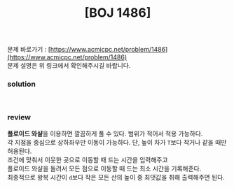 ﻿---
toc: true
title:  "[BOJ 1486]"
last_modified_at:   2020-10-07
categories : PS2020
excerpt: "등산"
image: "https://drive.google.com/uc?id=1azfvHL3UmJwRuzT6rATGrBJsL_P8jyBI"
sitemap :
  changefreq : weekly
  priority : 1.0
use_math: true
---
문제 바로가기 : [https://www.acmicpc.net/problem/1486](https://www.acmicpc.net/problem/1486)<br>
문제 설명은 위 링크에서 확인해주시길 바랍니다.<br>  

### solution
<script src="https://gist.github.com/yooniversal/6417e370afd837f40b01e371ab591900.js"></script>
<br>

### review
**플로이드 와샬**을 이용하면 깔끔하게 풀 수 있다. 범위가 적어서 적용 가능하다.<br>
각 지점을 중심으로 상하좌우만 이동이 가능하다. 단, 높이 차가 `T`보다 작거나 같을 때만 허용된다.<br>
조건에 맞춰서 이웃한 곳으로 이동할 때 드는 시간을 입력해주고<br>
플로이드 와샬을 돌려서 모든 점으로 이동할 때 드는 최소 시간을 기록해준다.<br>
최종적으로 왕복 시간이 `d`보다 작은 모든 산의 높이 중 최댓값을 취해 출력해주면 된다.

<script src="https://utteranc.es/client.js"
        repo="yooniversal/blog-comments"
        issue-term="pathname"
        theme="github-light"
        crossorigin="anonymous"
        async>
</script>
